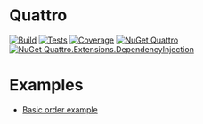 # Quattro

[![Build](https://img.shields.io/azure-devops/build/cyaspik/DotNet/6/main.svg)](https://dev.azure.com/cyaspik/DotNet/_build?definitionId=6&_a=summary&repositoryFilter=6&branchFilter=33)
[![Tests](https://img.shields.io/azure-devops/tests/cyaspik/DotNet/6/main.svg)](https://dev.azure.com/cyaspik/DotNet/_build?definitionId=6&_a=summary&repositoryFilter=6&branchFilter=33)
[![Coverage](https://img.shields.io/azure-devops/coverage/cyaspik/DotNet/6/main.svg)](https://dev.azure.com/cyaspik/DotNet/_build?definitionId=6&_a=summary&repositoryFilter=6&branchFilter=33)
[![NuGet Quattro](https://img.shields.io/nuget/v/Quattro.svg)](https://www.nuget.org/packages/Quattro/)
[![NuGet Quattro.Extensions.DependencyInjection](https://img.shields.io/nuget/v/Quattro.Extensions.DependencyInjection.svg)](https://www.nuget.org/packages/Quattro.Extensions.DependencyInjection/)

# Examples

* [Basic order example](Quattro.Tests/BusinessProcesses/Examples/OrderExample)
